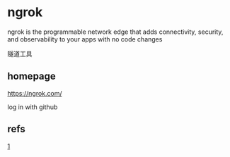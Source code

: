 # ngrok

ngrok is the programmable network edge that adds connectivity,
security, and observability to your apps with no code changes

隧道工具

## homepage

<https://ngrok.com/>

log in with github

## refs

[1](https://segmentfault.com/a/1190000011827338)
